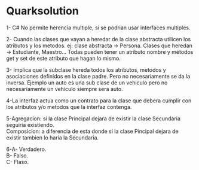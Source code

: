 # Quarksolution

1- C# No permite herencia multiple, si se podrian usar interfaces multiples.  

2- Cuando las clases que vayan a heredar de la clase abstracta utilicen los atributos y los metodos.
   ej: clase abstracta -> Persona. Clases que heredan -> Estudiante, Maestro... Todas pueden tener un atributo nombre y métodos get y set de este atributo que hagan lo mismo.  
   
3- Implica que la subclase hereda todos los atributos, metodos y asociaciones definidos en la clase padre. Pero no necesariamente se da la inversa. Ejemplo un auto es una sub clase de un vehiculo pero no necesariamente un vehiculo siempre sera auto.  

4-La interfaz actua como un contrato para la clase que debera cumplir con los atributos y/o metodos que la interfaz contenga.  

5-Agregacion: si la clase Principal dejara de existir la clase Secundaria seguiria existiendo.<br />
  Composicion: a diferencia de esta donde si la clase Pincipal dejara de existir tambien lo haria la Secundaria.  
  
6-A- Verdadero.<br />
  B- Falso. <br />
  C- Flaso.
